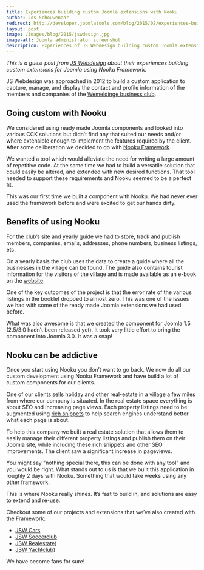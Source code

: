 ```yaml
---
title: Experiences building custom Joomla extensions with Nooku
author: Jos Schouwenaar
redirect: http://developer.joomlatools.com/blog/2015/02/experiences-building-custom-joomla-extensions-with-joomlatools-framework.html
layout: post
image: /images/blog/2015/jswdesign.jpg
image-alt: Joomla administrator screenshot
description: Experiences of JS Webdesign building custom Joomla extensions with Nooku.
---
```


*This is a guest post from [JS Webdesign](http://www.jswebdesign.nl/) about their experiences building custom extensions for Joomla using Nooku Framework.*

JS Webdesign was approached in 2012 to build a custom application to capture, manage, and display the contact and profile information of the members and companies of the [Wemeldinge business club](http://mkbwemeldinge.nl/).

<!--more-->

## Going custom with Nooku

We considered using ready made Joomla components and looked into various CCK solutions but didn’t find any that suited our needs and/or where extensible enough to implement the features required by the client. After some deliberation we decided to go with [Nooku Framework](http://www.nooku.org).

We wanted a tool which would alleviate the need for writing a large amount of repetitive code. At the same time we had to build a versatile solution that could easily be altered, and extended with new desired functions. That tool needed to support these requirements and Nooku seemed to be a perfect fit.

This was our first time we built a component with Nooku. We had never ever used the framework before and were excited to get our hands dirty.

## Benefits of using Nooku

For the club’s site and yearly guide we had to store, track and publish members, companies, emails, addresses, phone numbers, business listings, etc.

On a yearly basis the club uses the data to create a guide where all the businesses in the village can be found. The guide also contains tourist information for the visitors of the village and is made available as an e-book on the [website](http://www.mkbwemeldinge.nl/wemeldingeboekje/).

One of the key outcomes of the project is that the error rate of the various listings in the booklet dropped to almost zero. This was one of the issues we had with some of the ready made Joomla extensions we had used before.

What was also awesome is that we created the component for Joomla 1.5 (2.5/3.0 hadn’t been released yet). It took very little effort to bring the component into Joomla 3.0. It was a snap!

## Nooku can be addictive

Once you start using Nooku you don’t want to go back. We now do all our custom development using Nooku Framework and have build a lot of custom components for our clients.

One of our clients sells holiday and other real-estate in a village a few miles from where our company is situated. In the real estate space everything is about SEO and increasing page views. Each property listings need to be augmented using [rich snippets](https://support.google.com/webmasters/answer/99170?hl=en) to help search engines understand better what each page is about.

To help this company we built a real estate solution that allows them to easily manage their different property listings and publish them on their Joomla site, while including these rich snippets and other SEO improvements. The client saw a significant increase in pageviews.

You might say "nothing special there, this can be done with any tool" and you would be right. What stands out to us is that we built this application in roughly 2 days with Nooku. Something that would take weeks using any other framework.

This is where Nooku really shines. It’s fast to build in, and solutions are easy to extend and re-use.

Checkout some of our projects and extensions that we’ve also created with the Framework:

* [JSW Cars](http://extensions.joomla.org/extensions/extension/vertical-markets/vehicles/jsw-cars)
* [JSW Soccerclub](http://extensions.joomla.org/extensions/extension/clients-a-communities/communities/jsw-soccerclub)
* [JSW Realestate](http://www.kouwer.nl/index.php/nl/vakantiebungalows.html))
* [JSW Yachtclub](http://jswebdesign.nl/zeilrace/))

We have become fans for sure!
